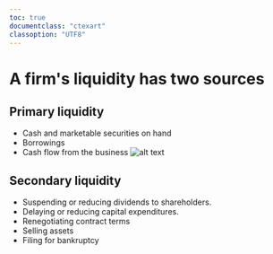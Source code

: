 ```yaml
---
toc: true
documentclass: "ctexart"
classoption: "UTF8"
---
```

# A firm's liquidity has two sources
## Primary liquidity
- Cash and marketable securities on hand
- Borrowings
- Cash flow from the business
![alt text](n7v3e7sh.bmp)
## Secondary liquidity
- Suspending or reducing dividends to shareholders.
- Delaying or reducing capital expenditures.
- Renegotiating contract terms
- Selling assets
- Filing for bankruptcy
